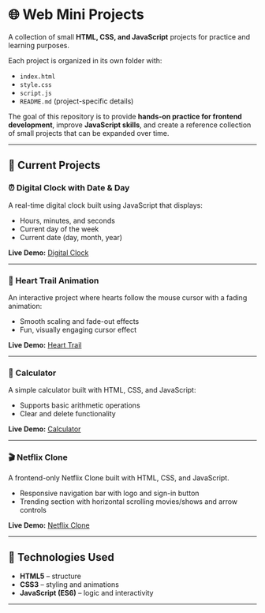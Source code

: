 # 🌐 Web Mini Projects

A collection of small **HTML, CSS, and JavaScript** projects for practice and learning purposes.

Each project is organized in its own folder with:

- `index.html`
- `style.css`
- `script.js`
- `README.md` (project-specific details)

The goal of this repository is to provide **hands-on practice for frontend development**, improve **JavaScript skills**, and create a reference collection of small projects that can be expanded over time.

---

## 📂 Current Projects

### ⏰ Digital Clock with Date & Day

A real-time digital clock built using JavaScript that displays:

- Hours, minutes, and seconds
- Current day of the week
- Current date (day, month, year)
  
**Live Demo:** [Digital Clock](https://digitalclockbyvidhi.netlify.app/)

---

### 💖 Heart Trail Animation

An interactive project where hearts follow the mouse cursor with a fading animation:

- Smooth scaling and fade-out effects
- Fun, visually engaging cursor effect

**Live Demo:** [Heart Trail](https://hearttrailbyvidhi.netlify.app/)

---

### 🧮 Calculator

A simple calculator built with HTML, CSS, and JavaScript:

- Supports basic arithmetic operations
- Clear and delete functionality

**Live Demo:** [Calculator](https://calculatorbyvidhi.netlify.app/)

---

### 🎬 Netflix Clone
A frontend-only Netflix Clone built with HTML, CSS, and JavaScript.
- Responsive navigation bar with logo and sign-in button
-  Trending section with horizontal scrolling movies/shows and arrow controls

**Live Demo:** [Netflix Clone](https://minenclonebyvidhi.netlify.app/)

---
## 🚀 Technologies Used

- **HTML5** – structure
- **CSS3** – styling and animations
- **JavaScript (ES6)** – logic and interactivity

---
